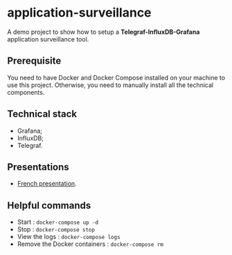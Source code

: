 # application-surveillance
A demo project to show how to setup a **Telegraf-InfluxDB-Grafana** application surveillance tool.

## Prerequisite

You need to have Docker and Docker Compose installed on your machine to use this project. Otherwise, you need to manually install all the technical components.

## Technical stack

* Grafana;
* InfluxDB;
* Telegraf.

## Presentations

* [French presentation](presentation_fr.adoc).

## Helpful commands

* Start : ```docker-compose up -d```
* Stop : ```docker-compose stop```
* View the logs : ```docker-compose logs```
* Remove the Docker containers : ```docker-compose rm```
